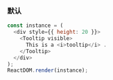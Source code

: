 ### 默认

<!--start-code-->

```js
const instance = (
  <div style={{ height: 20 }}>
    <Tooltip visible>
      This is a <i>tooltip</i> .
    </Tooltip>
  </div>
);
ReactDOM.render(instance);
```

<!--end-code-->
